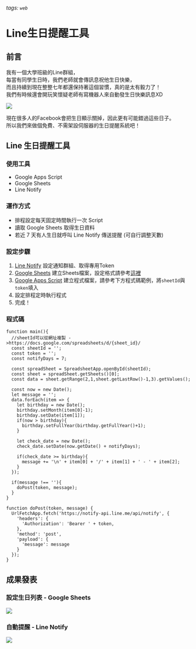 ###### tags: `web`

# Line生日提醒工具

## 前言
我有一個大學班級的Line群組，  
每當有同學生日時，我們老師就會傳訊息祝他生日快樂，  
而且持續到現在整整七年都還保持著這個習慣，真的是太有毅力了！  
我們有時候還會開玩笑懷疑老師有寫機器人來自動發生日快樂訊息XD  

![](https://i.imgur.com/VRpRFRi.png)

現在很多人的Facebook會把生日顯示關掉，因此更有可能錯過這些日子。  
所以我們來做個免費、不需架設伺服器的生日提醒系統吧！  

## Line 生日提醒工具
### 使用工具
- Google Apps Script
- Google Sheets
- Line Notify

### 運作方式
- 排程設定每天固定時間執行一次 Script
- 讀取 Google Sheets 取得生日資料
- 若近 7 天有人生日就呼叫 Line Notify 傳送提醒 (可自行調整天數)

### 設定步驟
1. [Line Notify](https://notify-bot.line.me/my/) 設定通知群組、取得專用Token
2. [Google Sheets](https://www.google.com.tw/intl/zh-TW/sheets/about/) 建立Sheets檔案，設定格式請參考[這裡](https://i.imgur.com/n4fAxKe.png)
3. [Google Apps Script](https://script.google.com/home/start) 建立程式檔案，請參考下方程式碼範例，將`sheetId`與`token`填入
4. 設定排程定時執行程式
5. 完成！

### 程式碼
```javascript=
function main(){
  //sheetId可以從網址複製 ->https://docs.google.com/spreadsheets/d/{sheet_id}/
  const sheetId = '';
  const token = '';
  const notifyDays = 7;

  const spreadSheet = SpreadsheetApp.openById(sheetId);
  const sheet = spreadSheet.getSheets()[0];
  const data = sheet.getRange(2,1,sheet.getLastRow()-1,3).getValues();

  const now = new Date();
  let message = '';
  data.forEach(item => {
    let birthday = new Date();
    birthday.setMonth(item[0]-1);
    birthday.setDate(item[1]);
    if(now > birthday){
      birthday.setFullYear(birthday.getFullYear()+1);
    }

    let check_date = new Date();
    check_date.setDate(now.getDate() + notifyDays);

    if(check_date >= birthday){
      message += '\n' + item[0] + '/' + item[1] + ' - ' + item[2];
    }
  });
  
  if(message !== ''){
    doPost(token, message);
  }
}

function doPost(token, message) {
  UrlFetchApp.fetch('https://notify-api.line.me/api/notify', {
    'headers': {
      'Authorization': 'Bearer ' + token,
    },
    'method': 'post',
    'payload': {
      'message': message
    }
  });
}
```



## 成果發表
### 設定生日列表 - Google Sheets
![](https://i.imgur.com/n4fAxKe.png)

### 自動提醒 - Line Notify
![](https://i.imgur.com/6GK6DJK.png)
